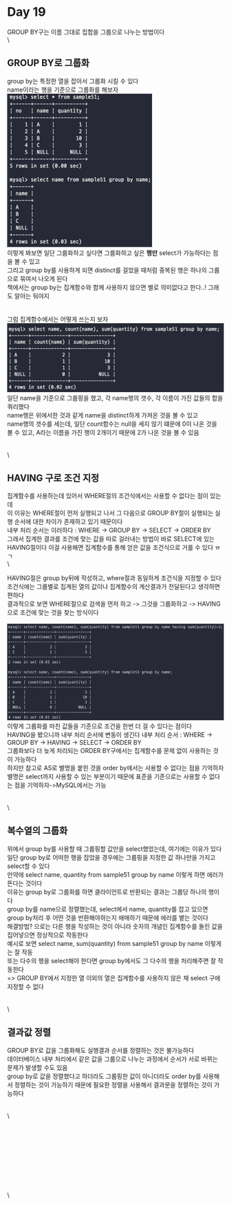 # Day 19

GROUP BY구는 이름 그대로 집합을 그룹으로 나누는 방법이다\
\


## GROUP BY로 그룹화

group by는 특정한 열을 잡아서 그룹화 시킬 수 있다\
name이라는 행을 기준으로 그룹화를 해보자\
![img\_1.png](images/19-2.png)\
이렇게 봐보면 일단 그룹화하고 싶다면 그룹화하고 싶은 **행만** select가 가능하다는 점을 볼 수 있고\
그리고 group by를 사용하게 되면 distinct를 걸었을 때처럼 중복된 행은 하나의 그룹으로 묶여서 나오게 된다\
책에서는 group by는 집계함수와 함께 사용하지 않으면 별로 의미없다고 한다..! 그래도 알아는 둬야지\
\
\
그럼 집계함수에서는 어떻게 쓰는지 보자\
![img.png](images/19-1.png)\
일단 name을 기준으로 그룹핑을 했고, 각 name행의 갯수, 각 이름이 가진 값들의 합을 쿼리했다\
name행은 위에서한 것과 같게 name을 distinct하게 가져온 것을 볼 수 있고\
name행의 갯수를 세는데, 일단 count함수는 null을 세지 않기 떄문에 0이 나온 것을 볼 수 있고, A라는 이름을 가진 행이 2개이기 때문에 2가 나온 것을 볼 수 있음\
\
\
\


## HAVING 구로 조건 지정

집계함수를 사용하는데 있어서 WHERE절의 조건식에서는 사용할 수 없다는 점이 있는데\
이 이유는 WHERE절이 먼저 실행되고 나서 그 다음으로 GROUP BY절이 실행되는 실행 순서에 대한 차이가 존재하고 있기 때문이다\
내부 처리 순서는 이러하다 : WHERE -> GROUP BY -> SELECT -> ORDER BY\
그래서 집계한 결과를 조건에 맞는 값을 따로 걸러내는 방법이 바로 SELECT에 있는 HAVING절이다 이걸 사용해면 집계함수를 통해 얻은 값을 조건식으로 거를 수 있다 ㅠㄱ\
\


HAVING절은 group by뒤에 작성하고, where절과 동일하게 조건식을 지정할 수 있다\
조건식에는 그룹별로 집계된 열의 값이나 집계함수의 계산결과가 전달된다고 생각하면 편하다\
결과적으로 보면 WHERE절으로 검색을 먼저 하고 -> 그것을 그룹화하고 -> HAVING으로 조건에 맞는 것을 찾는 방식이다\
\
![img\_2.png](images/19-3.png)\
이렇게 그룹화를 마친 값들을 기준으로 조건을 한번 더 걸 수 있다는 점이다\
HAVING을 봤으니까 내부 처리 순서에 변동이 생긴다 내부 처리 순서 : WHERE -> GROUP BY -> HAVING -> SELECT -> ORDER BY\
그룹화보다 더 늦게 처리되는 ORDER BY구에서는 집계함수를 문제 없이 사용하는 것이 가능하다\
하지만 참고로 AS로 별명을 붙힌 것을 order by에서는 사용할 수 없다는 점을 기억하자 별명은 select까지 사용할 수 있는 부분이기 때문에 표준을 기준으로는 사용할 수 없다는 점을 기억하자->MySQL에서는 가능\
\
\
\


## 복수열의 그룹화

위에서 group by를 사용할 때 그룹핑할 값만을 select했었는데, 여기에는 이유가 있다\
일단 group by로 어떠한 행을 잡았을 경우에는 그룹핑을 지정한 값 하나만을 가지고 select할 수 있다\
만약에 select name, quantity from sample51 group by name 이렇게 하면 에러가 뜬다는 것이다\
이유는 group by로 그룹화를 하면 클라이언트로 반환되는 결과는 그룹당 하나의 행이다\
group by를 name으로 정렬했는데, select에서 name, quantity를 잡고 있으면 group by처리 후 어떤 것을 반환해야하는지 애매하기 때문에 에러를 뱉는 것이다\
해결방법? 으로는 다른 행을 작성하는 것이 아니라 숫자의 개념인 집계함수를 돌린 값을 집어넣으면 정상적으로 작동한다\
예시로 보면 select name, sum(quantity) from sample51 group by name 이렇게는 잘 작동\
또는 다수의 행을 select해야 한다면 group by에서도 그 다수의 행을 처리해주면 잘 작동한다\
\=> GROUP BY에서 지정한 열 이외의 열은 집계함수를 사용하지 않은 채 select 구에 지정할 수 없다\
\
\
\


## 결과값 정렬

GROUP BY로 값을 그룹화해도 실행결과 순서를 정렬하는 것은 불가능하다\
데이터베이스 내부 처리에서 같은 값을 그룹으로 나누는 과정에서 순서가 서로 바뀌는 문제가 발생할 수도 있음\
group by로 값을 정렬했다고 하더라도 그룹핑한 값이 아니더라도 order by를 사용해서 정렬하는 것이 가능하기 때문에 필요한 정렬을 사용해서 결과문을 정렬하는 것이 가능하다\
\
\
\


\
\
\
\
\
\
\
\
\
\
